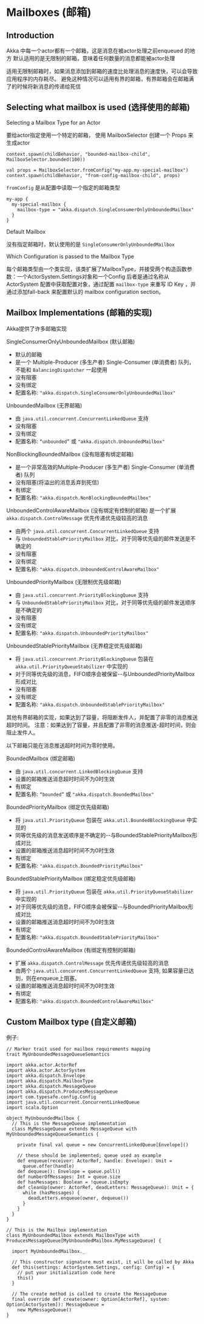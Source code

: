 # Mailboxes (邮箱)

## Introduction

Akka 中每一个actor都有一个邮箱，这是消息在被actor处理之前enqueued 的地方
默认适用的是无限制的邮箱，意味着任何数量的消息都能被actor处理

适用无限制邮箱时，如果消息添加到邮箱的速度比处理消息的速度快，可以会导致应用程序的内存耗尽。
避免这种情况可以适用有界的邮箱，有界邮箱会在邮箱满了的时候将新消息的传递给死信

## Selecting what mailbox is used (选择使用的邮箱)

Selecting a Mailbox Type for an Actor

要给actor指定使用一个特定的邮箱， 使用 MailboxSelector 创建一个 Props 来生成actor

```
context.spawn(childBehavior, "bounded-mailbox-child", MailboxSelector.bounded(100))

val props = MailboxSelector.fromConfig("my-app.my-special-mailbox")
context.spawn(childBehavior, "from-config-mailbox-child", props)
```

`fromConfig` 是从配置中读取一个指定的邮箱类型

```
my-app {
  my-special-mailbox {
    mailbox-type = "akka.dispatch.SingleConsumerOnlyUnboundedMailbox"
  }
}
```


Default Mailbox

没有指定邮箱时，默认使用的是 `SingleConsumerOnlyUnboundedMailbox`


Which Configuration is passed to the Mailbox Type

每个邮箱类型由一个类实现，该类扩展了MailboxType，并接受两个构造函数参数：一个ActorSystem.Settings对象和一个Config
后者是通过名称从 ActorSystem 配置中获取配置对象，通过配置 `mailbox-type` 来重写 ID Key ，并通过添加fall-back 来配置默认的 mailbox configuration section。



## Mailbox Implementations (邮箱的实现)

Akka提供了许多邮箱实现

SingleConsumerOnlyUnboundedMailbox (默认邮箱)

*  默认的邮箱
*  是一个 Multiple-Producer (多生产者) Single-Consumer (单消费者) 队列， 不能和 `BalancingDispatcher` 一起使用
*  没有阻塞
*  没有绑定
*  配置名称: `"akka.dispatch.SingleConsumerOnlyUnboundedMailbox"`


UnboundedMailbox (无界邮箱)

*  由 `java.util.concurrent.ConcurrentLinkedQueue` 支持
*  没有阻塞
*  没有绑定
*  配置名称: `“unbounded”` 或 `"akka.dispatch.UnboundedMailbox"`

NonBlockingBoundedMailbox (没有阻塞有绑定邮箱)

*  是一个非常高效的Multiple-Producer (多生产者) Single-Consumer (单消费者) 队列
*  没有阻塞(将溢出的消息丢弃到死信)
*  有绑定
*  配置名称: `"akka.dispatch.NonBlockingBoundedMailbox"`

UnboundedControlAwareMailbox (没有绑定有控制的邮箱)
是一个扩展 `akka.dispatch.ControlMessage` 优先传递优先级较高的消息

*  由两个 `java.util.concurrent.ConcurrentLinkedQueue` 支持
*  与 `UnboundedStablePriorityMailbox` 对比，对于同等优先级的邮件发送是不确定的
*  没有阻塞
*  没有绑定
*  配置名称: `"akka.dispatch.UnboundedControlAwareMailbox"`

UnboundedPriorityMailbox (无限制优先级邮箱)

*  由 `java.util.concurrent.PriorityBlockingQueue` 支持
*  与 `UnboundedStablePriorityMailbox` 对比，对于同等优先级的邮件发送顺序是不确定的
*  没有阻塞
*  没有绑定
*  配置名称: `"akka.dispatch.UnboundedPriorityMailbox"`


UnboundedStablePriorityMailbox (无界稳定优先级邮箱)

*  将 `java.util.concurrent.PriorityBlockingQueue` 包装在 `akka.util.PriorityQueueStabilizer` 中实现的
*  对于同等优先级的消息，FIFO顺序会被保留--与UnboundedPriorityMailbox形成对比
*  没有阻塞
*  没有绑定
*  配置名称: `"akka.dispatch.UnboundedStablePriorityMailbox"`




其他有界邮箱的实现，如果达到了容量，将阻断发件人，并配置了非零的消息推送超时时间。
注意：如果达到了容量，并且配置了非零的消息推送-超时时间，则会阻止发件人。

以下邮箱只能在消息推送超时时间为零时使用。

BoundedMailbox (绑定邮箱)

*  由 `java.util.concurrent.LinkedBlockingQueue` 支持
*  设置的邮箱推送消息超时时间不为0时生效
*  有绑定
*  配置名称: `“bounded”` 或 `"akka.dispatch.BoundedMailbox"`

BoundedPriorityMailbox (绑定优先级邮箱)

*  将 `java.util.PriorityQueue` 包装在 `akka.util.BoundedBlockingQueue` 中实现的
*  同等优先级的消息发送顺序是不确定的--与BoundedStablePriorityMailbox形成对比
*  设置的邮箱推送消息超时时间不为0时生效
*  有绑定
*  配置名称: `"akka.dispatch.BoundedPriorityMailbox"`
 
BoundedStablePriorityMailbox (绑定稳定优先级邮箱)

*  将 `java.util.PriorityQueue` 包装在 `akka.util.PriorityQueueStabilizer` 中实现的
*  对于同等优先级的消息，FIFO顺序会被保留--与BoundedPriorityMailbox形成对比
*  设置的邮箱推送消息超时时间不为0时生效
*  有绑定
*  配置名称: `"akka.dispatch.BoundedStablePriorityMailbox"`

BoundedControlAwareMailbox (有绑定有控制的邮箱)

*  扩展 `akka.dispatch.ControlMessage` 优先传递优先级较高的消息
*  由两个 `java.util.concurrent.ConcurrentLinkedQueue` 支持, 如果容量已达到，则在enqueue上阻塞。
*  设置的邮箱推送消息超时时间不为0时生效
*  有绑定
*  配置名称: `"akka.dispatch.BoundedControlAwareMailbox"`


## Custom Mailbox type (自定义邮箱)

例子: 

```
// Marker trait used for mailbox requirements mapping
trait MyUnboundedMessageQueueSemantics
```

```
import akka.actor.ActorRef
import akka.actor.ActorSystem
import akka.dispatch.Envelope
import akka.dispatch.MailboxType
import akka.dispatch.MessageQueue
import akka.dispatch.ProducesMessageQueue
import com.typesafe.config.Config
import java.util.concurrent.ConcurrentLinkedQueue
import scala.Option

object MyUnboundedMailbox {
  // This is the MessageQueue implementation
  class MyMessageQueue extends MessageQueue with MyUnboundedMessageQueueSemantics {

    private final val queue = new ConcurrentLinkedQueue[Envelope]()

    // these should be implemented; queue used as example
    def enqueue(receiver: ActorRef, handle: Envelope): Unit =
      queue.offer(handle)
    def dequeue(): Envelope = queue.poll()
    def numberOfMessages: Int = queue.size
    def hasMessages: Boolean = !queue.isEmpty
    def cleanUp(owner: ActorRef, deadLetters: MessageQueue): Unit = {
      while (hasMessages) {
        deadLetters.enqueue(owner, dequeue())
      }
    }
  }
}

// This is the Mailbox implementation
class MyUnboundedMailbox extends MailboxType with ProducesMessageQueue[MyUnboundedMailbox.MyMessageQueue] {

  import MyUnboundedMailbox._

  // This constructor signature must exist, it will be called by Akka
  def this(settings: ActorSystem.Settings, config: Config) = {
    // put your initialization code here
    this()
  }

  // The create method is called to create the MessageQueue
  final override def create(owner: Option[ActorRef], system: Option[ActorSystem]): MessageQueue =
    new MyMessageQueue()
}
```


